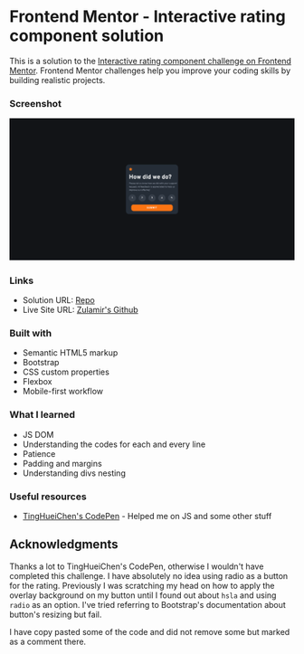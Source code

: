 # Frontend Mentor - Interactive rating component solution

This is a solution to the [Interactive rating component challenge on Frontend Mentor](https://www.frontendmentor.io/challenges/interactive-rating-component-koxpeBUmI). Frontend Mentor challenges help you improve your coding skills by building realistic projects. 

### Screenshot

![Screenshot](images/screenshot.png?raw=true "Screenshot")

### Links

- Solution URL: [Repo](https://github.com/zulamirsofian/interactive-rating-component)
- Live Site URL: [Zulamir's Github](https://zulamirsofian.github.io/frontendmentor/interactive-rating-component)

### Built with

- Semantic HTML5 markup
- Bootstrap
- CSS custom properties
- Flexbox
- Mobile-first workflow

### What I learned

- JS DOM
- Understanding the codes for each and every line
- Patience
- Padding and margins
- Understanding divs nesting

### Useful resources

- [TingHueiChen's CodePen](https://codepen.io/TingHueiChen/pen/eYVWEay) - Helped me on JS and some other stuff

## Acknowledgments

Thanks a lot to TingHueiChen's CodePen, otherwise I wouldn't have completed this challenge. I have absolutely no idea using radio as a button for the rating. 
Previously I was scratching my head on how to apply the overlay background on my button until I found out about `hsla` and using `radio` as an option. I've tried referring to Bootstrap's documentation about button's resizing but fail.

I have copy pasted some of the code and did not remove some but marked as a comment there. 